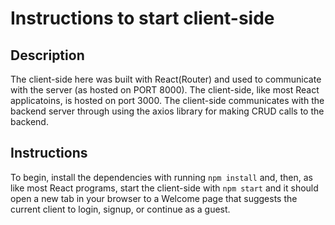 # Instructions to start client-side

## Description
The client-side here was built with React(Router) and used to communicate with the server (as hosted on PORT 8000). The client-side, like most React applicatoins, is hosted on port 3000. The client-side communicates with the backend server through using the axios library for making CRUD calls to the backend.

## Instructions
To begin, install the dependencies with running ``npm install`` and, then, as like most React programs, start the client-side with ``npm start`` and it should open a new tab in your browser to a Welcome page that suggests the current client to login, signup, or continue as a guest.  
